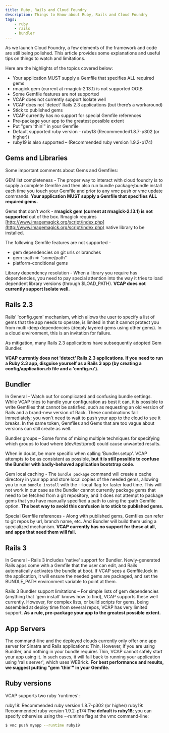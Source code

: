 ```yaml
---
title: Ruby, Rails and Cloud Foundry
description: Things to Know about Ruby, Rails and Cloud Foundry
tags:
    - ruby
    - rails
    - bundler
---
```


As we launch Cloud Foundry, a few elements of the framework and code are still being polished. This article provides some explanations and useful tips on things to watch and limitations.

Here are the highlights of the topics covered below:

+ Your application MUST supply a Gemfile that specifies ALL required gems
+ rmagick gem (current at rmagick-2.13.1) is not supported OOtB
+ Some Gemfile features are not supported
+ VCAP does not currently support Isolate well
+ VCAP does not 'detect' Rails 2.3 applications (but there’s a workaround)
+ Stick to published gems
+ VCAP currently has no support for special Gemfile references
+ Pre-package your app to the greatest possible extent
+ Put "gem 'thin'" in your Gemfile
+ Default supported ruby version - ruby18 (Recommended1.8.7-p302 (or higher))
+ ruby19 is also supported – (Recommended ruby version 1.9.2-p174)


## Gems and Libraries

Some important comments about Gems and Gemfiles:

GEM list completeness - The proper way to interact with cloud foundry is to supply a complete Gemfile and then also run bundle package;bundle install each time you touch your Gemfile and prior to any vmc push or vmc update commands. **Your application MUST supply a Gemfile that specifies ALL required gems.**

Gems that don’t work - **rmagick gem (current at rmagick-2.13.1) is not supported** out of the box.  Rmagick requires [http://www.imagemagick.org/script/index.php](http://www.imagemagick.org/script/index.php) native library to be installed.

The following Gemfile features are not supported -

+ gem dependencies on git urls or branches
+ gem :path => "some/path"
+ platform-conditional gems

Library dependency resolution - When a library you require has dependencies, you need to pay special attention into the way it tries to load dependent library versions (through $LOAD_PATH). **VCAP does not currently support Isolate well.**


## Rails 2.3

Rails’ 'config.gem' mechanism, which allows the user to specify a list of gems that the app needs to operate, is limited in that it cannot protect you from multi-deep dependencies (deeply layered gems using other gems). In a cloud environment, this is an invitation for failure.

As mitigation, many Rails 2.3 applications have subsequently adopted Gem Bundler.

**VCAP currently does not 'detect' Rails 2.3 applications. If you need to run a Ruby 2.3 app, disguise yourself as a Rails 3 app (by creating a config/application.rb file and a 'config.ru').**



## Bundler

In General – Watch out for complicated and confusing bundle settings. While VCAP tries to handle your configuration as best it can, it is possible to write Gemfiles that cannot be satisfied, such as requesting an old version of Rails and a brand-new version of Rack. These combinations fail immediately; you won't need to wait to push your app to the cloud to see it breaks. In the same token, Gemfiles and Gems that are too vague about versions can still create as well.

Bundler groups – Some forms of mixing multiple techniques for specifying which groups to load where (dev/test/prod) could cause unwanted results.

When in doubt, be more specific when calling 'Bundler.setup'. VCAP attempts to be as consistent as possible, **but it is still possible to confuse the Bundler with badly-behaved application bootstrap code.**

Gem local caching - The `bundle package` command will create a cache directory in your app and store local copies of the needed gems, allowing you to run `bundle install` with the --local flag for faster load time. This will not work in our case as the Bundler cannot currently package gems that need to be fetched from a git repository, and it does not attempt to package gems that you have manually specified a path to using the :path Gemfile option. **The best way to avoid this confusion is to stick to published gems.**

Special Gemfile references - Along with published gems, Gemfiles can refer to git repos by url, branch name, etc. And Bundler will build them using a specialized mechanism. **VCAP currently has no support for these at all, and apps that need them will fail.**


## Rails 3

In General - Rails 3 includes 'native' support for Bundler. Newly-generated Rails apps come with a Gemfile that the user can edit, and Rails automatically activates the bundle at boot. If VCAP sees a Gemfile.lock in the application, it will ensure the needed gems are packaged, and set the BUNDLE_PATH environment variable to point at them.

Rails 3 Bundler support limitations – For simple lists of gem dependencies (anything that 'gem install' knows how to find), VCAP supports these well currently. However, for complex lists, or build scripts for gems, being assembled at deploy time from several repos, VCAP has very limited support.  **As a rule, pre-package your app to the greatest possible extent.**



## App Servers

The command-line and the deployed clouds currently only offer one app server for Sinatra and Rails applications: Thin. However, if you are using Bundler, and nothing in your bundle requires Thin, VCAP cannot safely start your app using it. In such cases, it will fall back to running your application using 'rails server', which uses WEBrick. **For best performance and results, we suggest putting "gem 'thin'" in your Gemfile.**



## Ruby versions

VCAP supports two ruby 'runtimes':

ruby18: Recommended ruby version 1.8.7-p302 (or higher)
ruby19: Recommended ruby version 1.9.2-p174
**The default is ruby18**; you can specify otherwise using the --runtime flag at the vmc command-line:

```bash
$ vmc push myapp --runtime ruby19
```